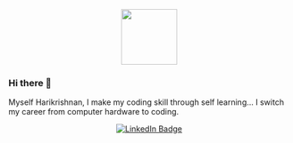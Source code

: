 
<div id="header" align="center">
  <img src="https://media.giphy.com/media/M9gbBd9nbDrOTu1Mqx/giphy.gif" width="100"/>
</div>

### Hi there 👋

Myself Harikrishnan, I make my coding skill through self learning...
I switch my career from computer hardware to coding.

<div align="center" id="badges">
  <a href="https://www.linkedin.com/in/harikrishnan-p-74523a1a9/">
  <img src="https://img.shields.io/badge/LinkedIn-blue?style=for-the-badge&logo=linkedin&logoColor=white" alt="LinkedIn Badge"/>
  </a>
</div>
